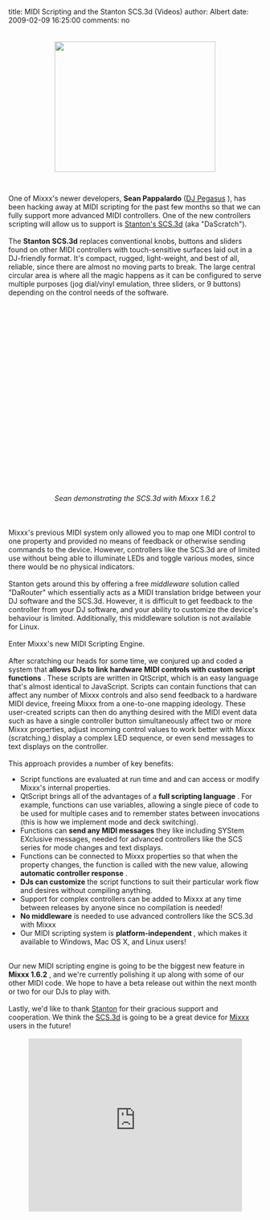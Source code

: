 title: MIDI Scripting and the Stanton SCS.3d (Videos)
author: Albert
date: 2009-02-09 16:25:00
comments: no

<a onblur="try {parent.deselectBloggerImageGracefully();} catch(e) {}" href="{static}/images/news/scs3d.jpg"><img style="margin: 0px auto 10px; padding-top: 20px; display: block; text-align: center; cursor: pointer; width: 320px; height: 259px;" src="{static}/images/news/scs3d.jpg" alt="" id="BLOGGER_PHOTO_ID_5300948513885229362" border="0" />
</a>
<br />
<br />
One of Mixxx's newer developers, <span style="font-weight: bold;">Sean Pappalardo</span>
 (<a href="http://www.djpegasus.com/">DJ Pegasus</a>
), has been hacking away at MIDI scripting for the past few months so that we can fully support more advanced MIDI controllers. One of the new controllers scripting will allow us to support is <a href="http://www.enterthesystem.com/system/scs3d/index.php">Stanton's SCS.3d</a>
 (aka "DaScratch").<br />
<br />
The <span style="font-weight: bold;">Stanton</span>
 <span style="font-weight: bold;">SCS.3d</span>
 replaces conventional knobs, buttons and sliders found on other MIDI controllers with touch-sensitive surfaces laid out in a DJ-friendly format. It's compact, rugged, light-weight, and best of all, reliable, since there are almost no moving parts to break. The large central circular area is where all the magic happens as it can be configured to serve multiple purposes (jog dial/vinyl emulation, three sliders, or 9 buttons) depending on the control needs of the software.<br />
<br />
<center><object height="344" width="425"><param name="movie" value="http://www.youtube.com/v/qfkJnTqIeAw&amp;hl=en&amp;fs=1"><param name="allowFullScreen" value="true"><param name="allowscriptaccess" value="always"><embed src="https://www.youtube.com/v/qfkJnTqIeAw&amp;hl=en&amp;fs=1" type="application/x-shockwave-flash" allowscriptaccess="always" allowfullscreen="true" height="344" width="425"></embed>
</object>
<br />
<br />
<span style="font-style: italic;">Sean demonstrating the SCS.3d with Mixxx 1.6.2</span>
</center>
<br />
<br />
<br />
Mixxx's previous MIDI system only allowed you to map one MIDI control to one property and provided no means of feedback or otherwise sending commands to the device. However, controllers like the SCS.3d are of limited use without being able to illuminate LEDs and toggle various modes, since there would be no physical indicators.<br />
<br />
Stanton gets around this by offering a free <span style="font-style: italic;">middleware</span>
 solution called "DaRouter" which essentially acts as a MIDI translation bridge between your DJ software and the SCS.3d. However, it is difficult to get feedback to the controller from your DJ software, and your ability to customize the device's behaviour is limited. Additionally, this middleware solution is not available for Linux.<br />
<br />
Enter Mixxx's new MIDI Scripting Engine.<br />
<br />
After scratching our heads for some time, we conjured up and coded a system that <span style="font-weight: bold;">allows DJs to link hardware MIDI controls with custom script functions</span>
. These scripts are written in QtScript, which is an easy language that's almost identical to JavaScript. Scripts can contain functions that can affect any number of Mixxx controls and also send feedback to a hardware MIDI device, freeing Mixxx from a one-to-one mapping ideology. These user-created scripts can then do anything desired with the MIDI event data such as have a single controller button simultaneously affect two or more Mixxx properties, adjust incoming control values to work better with Mixxx (scratching,) display a complex LED sequence, or even send messages to text displays on the controller.<br />
<br />
This approach provides a number of key benefits:<br />
<ul><li>Script functions are evaluated at run time and and can access or modify Mixxx's internal properties.</li>
<li>QtScript brings all of the advantages of a <span style="font-weight: bold;">full scripting language</span>
. For example, functions can use variables, allowing a single piece of code to be used for multiple cases and to remember states between invocations (this is how we implement mode and deck switching).</li>
<li>Functions can <span style="font-weight: bold;">send any MIDI messages</span>
 they like including SYStem EXclusive messages, needed for advanced controllers like the SCS series for mode changes and text displays.</li>
<li>Functions can be connected to Mixxx properties so that when the property changes, the function is called with the new value, allowing<span style="font-weight: bold;"> automatic controller response</span>
.</li>
<li><span style="font-weight: bold;">DJs can customize</span>
 the script functions to suit their particular work flow and desires without compiling anything.</li>
<li>Support for complex controllers can be added to Mixxx at any time between releases by anyone since no compilation is needed!</li>
<li><span style="font-weight: bold;">No middleware</span>
 is needed to use advanced controllers like the SCS.3d with Mixxx</li>
<li>Our MIDI scripting system is <span style="font-weight: bold;">platform-independent</span>
, which makes it available to Windows, Mac OS X, and Linux users!<br />
</li>
</ul>
<br />
Our new MIDI scripting engine is going to be the biggest new feature in <span style="font-weight: bold;">Mixxx 1.6.2</span>
, and we're currently polishing it up along with some of our other MIDI code. We hope to have a beta release out within the next month or two for our DJs to play with.<br />
<br />
Lastly, we'd like to thank <a href="http://www.stantondj.com/">Stanton</a>
 for their gracious support and cooperation. We think the <a href="http://www.enterthesystem.com/system/scs3d/">SCS.3d</a>
 is going to be a great device for <a href="http://www.mixxx.org/">Mixxx</a>
 users in the future!<br />
<br />
<center><object height="344" width="425"><param name="movie" value="http://www.youtube.com/v/FgARVcLsfl0&amp;hl=en&amp;fs=1"><param name="allowFullScreen" value="true"><param name="allowscriptaccess" value="always"><embed src="https://www.youtube.com/v/FgARVcLsfl0&amp;hl=en&amp;fs=1" type="application/x-shockwave-flash" allowscriptaccess="always" allowfullscreen="true" height="344" width="425"></embed>
</object>
</center>
